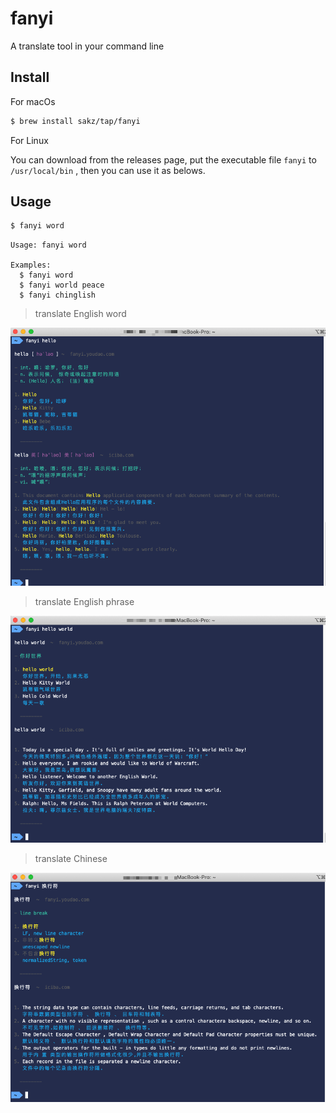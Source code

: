 # fanyi
A translate tool in your command line

## Install
For macOs
```bash
$ brew install sakz/tap/fanyi
```
For Linux

You can download from the releases page, put the executable file `fanyi` to `/usr/local/bin`
, then you can use it as belows.

## Usage

```bash
$ fanyi word
```

```
Usage: fanyi word

Examples:
  $ fanyi word
  $ fanyi world peace
  $ fanyi chinglish
```

> translate English word

![](./asset/1.png)

> translate English phrase

![](./asset/2.png)

> translate Chinese

![](./asset/3.png)